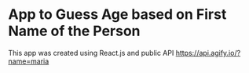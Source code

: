 # App to Guess Age based on First Name of the Person
This app was created using React.js and public API https://api.agify.io/?name=maria
